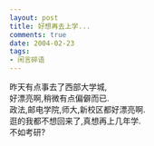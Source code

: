 ```yaml
---
layout: post
title: 好想再去上学...
comments: true
date: 2004-02-23
tags:
- 闲言碎语
---
```


<p>昨天有点事去了西部大学城,<br />好漂亮啊,稍微有点偏僻而已.<br />政法,邮电学院,师大,新校区都好漂亮啊.<br />逛的我都不想回来了,真想再上几年学.<br />不如考研?</p>				
